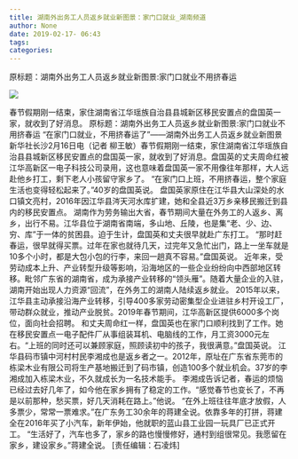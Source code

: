 ```yaml
---
title: 湖南外出务工人员返乡就业新图景：家门口就业_湖南频道
author: None
date: 2019-02-17- 06:43
tags: 
categories: 
---
```

原标题：湖南外出务工人员返乡就业新图景:家门口就业不用挤春运
<!-- more -->
                
<img align="center" border="0" src="http://p2.ifengimg.com/a/2016/0810/204c433878d5cf9size1_w16_h16.png" />
                
            
春节假期刚一结束，家住湖南省江华瑶族自治县县城新区移民安置点的盘国英一家，就收到了好消息。
原标题：湖南外出务工人员返乡就业新图景:家门口就业不用挤春运
“在家门口就业，不用挤春运了”——湖南外出务工人员返乡就业新图景
新华社长沙2月16日电（记者 柳王敏）春节假期刚一结束，家住湖南省江华瑶族自治县县城新区移民安置点的盘国英一家，就收到了好消息。盘国英的丈夫周命红被江华高新区一电子科技公司录用，这也意味着盘国英一家不用像往年那样，大人远赴他乡打工，剩下老人小孩留守家乡了。
“在家门口上班，不用挤春运，整个家庭生活也变得轻松起来了。”40岁的盘国英说。
盘国英家原住在江华县大山深处的水口镇文亮村，2016年因江华县涔天河水库扩建，她和全县近3万乡亲移民搬迁到县内的移民安置点。
湖南作为劳务输出大省，春节期间大量在外务工的人返乡、离乡，出行不易。江华县位于湖南省南端，多山地、丘陵，也是集“老、少、边、穷、库”于一体的贫困县。迫于生计，盘国英和丈夫很早就赴广东打工。
“那时赶春运，很早就得买票。过年在家也就待几天，过完年又急忙出门，路上一坐车就是10多个小时，都是大包小包的行李，来回一趟真不容易。”盘国英说。
近年来，受劳动成本上升、产业转型升级等影响，沿海地区的一些企业纷纷向中西部地区转移。毗邻广东省的湖南省，成为承接产业转移的“领头雁”。随着大量企业的入驻，湖南开始出现人力资源“回流”，在外务工的湖南人陆续返乡就业。
2015年以来，江华县主动承接沿海产业转移，引导400多家劳动密集型企业进驻乡村开设工厂，带动群众就业，推动产业脱贫。2019年春节期间，江华高新区提供6000多个岗位，面向社会招聘。
和丈夫周命红一样，盘国英也在家门口顺利找到了工作。她在移民安置点一电子配件厂从事组装耳机、电脑线的工作，月工资3000元左右。“上班的同时还可以兼顾家庭，照顾读初中的孩子，我很满意。”盘国英说。
江华县码市镇中河村村民李湘成也是返乡者之一。2012年，原址在广东省东莞市的栋梁木业有限公司将生产基地搬迁到了码市镇，创造100多个就业机会。37岁的李湘成加入栋梁木业，不久就成长为一名技术能手。
李湘成告诉记者，春运的烦恼已经过去好几年了，如今他在家乡拥有了稳定的工作。“感觉春节也变长了，不再是以前那种，愁买票，好几天消耗在路上。”他说。
“在外上班往往年底才放假，人多票少，常常一票难求。”在广东务工30余年的蒋建全说。依靠多年的打拼，蒋建全在2016年买了小汽车，新年伊始，他就职的蓝山县工业园一玩具厂已正式开工。
“生活好了，汽车也多了，家乡的路也慢慢修好，通村到组很常见。我愿留在家乡，建设家乡。”蒋建全说。
[责任编辑：石凌炜]
            
